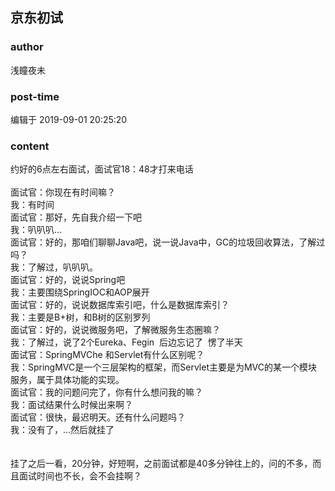## 京东初试
### author 
浅瞳夜未
### post-time 

编辑于  2019-09-01 20:25:20
### content 
<div class="post-topic-des nc-post-content">
 <div>
  约好的6点左右面试，面试官18：48才打来电话
 </div>
 <div>
  <br/>
 </div>
 <div>
  面试官：你现在有时间嘛？
 </div>
 <div>
  我：有时间
 </div>
 <div>
  面试官：那好，先自我介绍一下吧
 </div>
 <div>
  我：叭叭叭...
 </div>
 <div>
  面试官：好的，那咱们聊聊Java吧，说一说Java中，GC的垃圾回收算法，了解过吗？
 </div>
 <div>
  我：了解过，叭叭叭。
 </div>
 <div>
  面试官：好的，说说Spring吧
 </div>
 <div>
  我：主要围绕SpringIOC和AOP展开
 </div>
 <div>
  面试官：好的，说说数据库索引吧，什么是数据库索引？
 </div>
 <div>
  我：主要是B+树，和B树的区别罗列
 </div>
 <div>
  面试官：好的，说说微服务吧，了解微服务生态圈嘛？
 </div>
 <div>
  我：了解过，说了2个Eureka、Fegin  后边忘记了  愣了半天
 </div>
 <div>
  面试官：SpringMVChe 和Servlet有什么区别呢？
 </div>
 <div>
  我：SpringMVC是一个三层架构的框架，而Servlet主要是为MVC的某一个模块服务，属于具体功能的实现。
 </div>
 <div>
  面试官：我的问题问完了，你有什么想问我的嘛？
 </div>
 <div>
  我：面试结果什么时候出来啊？
 </div>
 <div>
  面试官：很快，最迟明天。还有什么问题吗？
 </div>
 <div>
  我：没有了，...然后就挂了
 </div>
 <div>
  <br/>
 </div>
 <div>
  <br/>
 </div>
 <div>
  挂了之后一看，20分钟，好短啊，之前面试都是40多分钟往上的，问的不多，而且面试时间也不长，会不会挂啊？
 </div>
</div>
